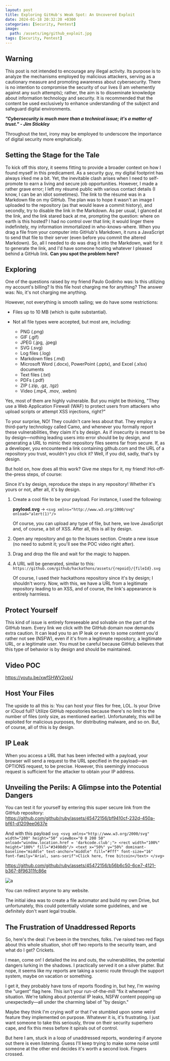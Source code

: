 ```yaml
---
layout: post
title: Exploring GitHub's Weak Spot: An Uncovered Exploit
date: 2024-01-18 20:32:20 +0300
categories: [Security, Pentest]
image:
  path: /assets/img/github_exploit.jpg
tags: [Security, Pentest]
---
```



## Warning
This post is not intended to encourage any illegal activity. Its purpose is to analyze the mechanisms employed by malicious attackers, serving as a cautionary measure and promoting awareness about cybersecurity. There is no intention to compromise the security of our lives (I am vehemently against any such attempts); rather, the aim is to disseminate knowledge about information technology and security. It is recommended that the content be used exclusively to enhance understanding of the subject and safeguard digital environments.

***⁠”Cybersecurity is much more than a technical issue; it's a matter of trust." - Jim Stickley***

Throughout the text, irony may be employed to underscore the importance of digital security more emphatically.

## Setting the Stage for the Tale

To kick off this story, it seems fitting to provide a broader context on how I found myself in this predicament. As a security guy, my digital footprint has always irked me a bit. Yet, the inevitable clash arises when I need to self-promote to earn a living and secure job opportunities. However, I made a rather grave error; I left my résumé public with various contact details (I know, I can be an idiot sometimes). The link to the résumé was in a Markdown file on my GitHub. The plan was to hope it wasn't an image I uploaded to the repository (as that would leave a commit history), and secondly, try to disable the link in the Markdown. As per usual, I glanced at the link, and the link stared back at me, prompting the question: where on earth is this hosted? I had no control over that link; it would linger there indefinitely, my information immortalized in who-knows-where. When you drag a file from your computer into GitHub's Markdown, it runs a JavaScript to send that file to their server (even before you commit the altered Markdown). So, all I needed to do was drag it into the Markdown, wait for it to generate the link, and I'd have someone hosting whatever I pleased behind a GitHub link. **Can you spot the problem here?**

## Exploring

One of the questions raised by my friend Paulo Godinho was: Is this utilizing my account's billing? Is this file host charging me for anything? The answer was: No, it's not charging me anything.

However, not everything is smooth sailing; we do have some restrictions:

- Files up to 10 MB (which is quite substantial).
- Not all file types were accepted, but most are, including:

    - PNG (.png)
    - GIF (.gif)
    - JPEG (.jpg, .jpeg)
    - SVG (.svg)
    - Log files (.log)
    - Markdown files (.md)
    - Microsoft Word (.docx), PowerPoint (.pptx), and Excel (.xlsx) documents
    - Text files (.txt)
    - PDFs (.pdf)
    - ZIP (.zip, .gz, .tgz)
    - Video (.mp4, .mov, .webm)

Yes, most of them are highly vulnerable. But you might be thinking, "They use a Web Application Firewall (WAF) to protect users from attackers who upload scripts or attempt XSS injections, right?"

To your surprise, NO! They couldn't care less about that. They employ a third-party technology called Camo, and whenever you formally report these vulnerabilities, they claim it's by design. As if insecurity is meant to be by design—nothing leading users into error should be by design, and generating a URL to mimic their repository files seems far from secure. If, as a developer, you encountered a link containing github.com and the URL of a repository you trust, wouldn't you click it? Well, if you did, sadly, that's by design.

But hold on, how does all this work? Give me steps for it, my friend! Hot-off-the-press steps, of course:

Since it's by design, reproduce the steps in any repository! Whether it's yours or not, after all, it's by design.

1. Create a cool file to be your payload. For instance, I used the following:

   **payload.svg** -> `<svg xmlns="http://www.w3.org/2000/svg" onload="alert(1)"/>`

   Of course, you can upload any type of file, but here, we love JavaScript and, of course, a bit of XSS. After all, this is all by design.

2. Open any repository and go to the Issues section. Create a new issue (no need to submit it; you'll see the POC video right after).

3. Drag and drop the file and wait for the magic to happen.

4. A URL will be generated, similar to this: `https://github.com/github/hackathons/assets/{repoid}/{fileId}.svg`

   Of course, I used their hackathons repository since it's by design; I shouldn't worry. Now, with this, we have a URL from a legitimate repository leading to an XSS, and of course, the link's appearance is entirely harmless.

## Protect Yourself

This kind of issue is entirely foreseeable and solvable on the part of the GitHub team. Every link we click with the GitHub domain now demands extra caution. It can lead you to an IP leak or even to some content you'd rather not see (NSFW), even if it's from a legitimate repository, a legitimate URL, or a legitimate user. You must be careful because GitHub believes that this type of behavior is by design and should be maintained.

## Video POC

https://youtu.be/xwfSHWV2opU

## Host Your Files

The upside to all this is: You can host your files for free, LOL. Is your Drive or iCloud full? Utilize GitHub repositories because there's no limit to the number of files (only size, as mentioned earlier). Unfortunately, this will be exploited for malicious purposes, for distributing malware, and so on. But, of course, all of this is by design.

## IP Leak

When you access a URL that has been infected with a payload, your browser will send a request to the URL specified in the payload—an OPTIONS request, to be precise. However, this seemingly innocuous request is sufficient for the attacker to obtain your IP address.

## Unveiling the Perils: A Glimpse into the Potential Dangers

You can test it for yourself by entering this super secure link from the GitHub repository: https://github.com/github/ruby/assets/45472156/bf9410cf-232d-450a-bf61-d1209ee0637e

And with this payload ```svg <svg xmlns="http://www.w3.org/2000/svg" width="200" height="50" viewBox="0 0 200 50" onload="window.location.href = 'darkcode.club';">
  <rect width="100%" height="100%" fill="#3498db"/>
  <text x="50%" y="50%" dominant-baseline="middle" text-anchor="middle" fill="#fff" font-size="16" font-family="Arial, sans-serif">Click here, free bitcoin</text>
</svg>```

https://github.com/github/ruby/assets/45472156/b56b6c50-6ce7-4121-b367-8f96311fc86e

![a](https://github.com/github/ruby/assets/45472156/b56b6c50-6ce7-4121-b367-8f96311fc86e)

You can redirect anyone to any website.

The initial idea was to create a file automator and build my own Drive, but unfortunately, this could potentially violate some guidelines, and we definitely don't want legal trouble.

## The Frustration of Unaddressed Reports

So, here's the deal: I've been in the trenches, folks. I've raised two red flags about this whole situation, shot off two reports to the security team, and what do I get? Crickets.

I mean, come on! I detailed the ins and outs, the vulnerabilities, the potential dangers lurking in the shadows. I practically served it on a silver platter. But nope, it seems like my reports are taking a scenic route through the support system, maybe on vacation or something.

I get it, they probably have tons of reports flooding in, but hey, I'm waving the "urgent" flag here. This isn't your run-of-the-mill "fix it whenever" situation. We're talking about potential IP leaks, NSFW content popping up unexpectedly—all under the charming label of "by design."

Maybe they think I'm crying wolf or that I've stumbled upon some weird feature they implemented on purpose. Whatever it is, it's frustrating. I just want someone to take this seriously, throw on their security superhero cape, and fix this mess before it spirals out of control.

But here I am, stuck in a loop of unaddressed reports, wondering if anyone out there is even listening. Guess I'll keep trying to make some noise until someone at the other end decides it's worth a second look. Fingers crossed.
